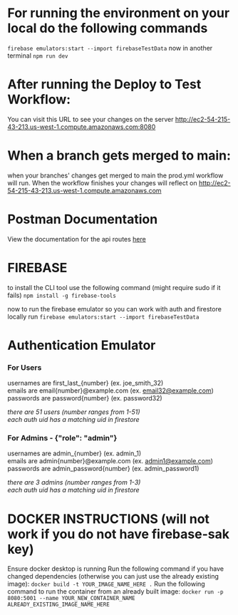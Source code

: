 # For running the environment on your local do the following commands
`firebase emulators:start --import firebaseTestData`
now in another terminal
`npm run dev`

# After running the Deploy to Test Workflow:
You can visit this URL to see your changes on the server
http://ec2-54-215-43-213.us-west-1.compute.amazonaws.com:8080

# When a branch gets merged to main:
when your branches' changes get merged to main the prod.yml
workflow will run. When the workflow finishes your changes will reflect on
http://ec2-54-215-43-213.us-west-1.compute.amazonaws.com

# Postman Documentation
View the documentation for the api routes [here](https://documenter.getpostman.com/view/38599522/2sAYX2NjNr)


# FIREBASE
to install the CLI tool use the following command (might require sudo if it fails)
`npm install -g firebase-tools`

now to run the firebase emulator so you can work with auth and firestore locally run
`firebase emulators:start --import firebaseTestData`


# Authentication Emulator

### For Users
usernames are first_last_{number} (ex. joe_smith_32) \
emails are email{number}@example.com (ex. email32@example.com) \
passwords are password{number} (ex. password32)

*there are 51 users (number ranges from 1-51)* \
*each auth uid has a matching uid in firestore*

### For Admins - {"role": "admin"}
usernames are admin_{number} (ex. admin_1) \
emails are admin{number}@example.com (ex. admin1@example.com) \
passwords are admin_password{number} (ex. admin_password1)

*there are 3 admins (number ranges from 1-3)* \
*each auth uid has a matching uid in firestore*


# DOCKER INSTRUCTIONS (will not work if you do not have firebase-sak key)
Ensure docker desktop is running
Run the following command if you have changed dependencies (otherwise you can just use the already existing image):
`docker build -t YOUR_IMAGE_NAME_HERE .`
Run the following command to run the container from an already built image:
`docker run -p 8080:5001 --name YOUR_NEW_CONTAINER_NAME ALREADY_EXISTING_IMAGE_NAME_HERE`